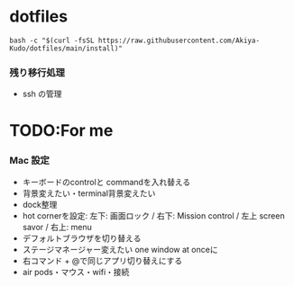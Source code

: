 # dotfiles

`bash -c "$(curl -fsSL https://raw.githubusercontent.com/Akiya-Kudo/dotfiles/main/install)"`


### 残り移行処理

- ssh の管理




# TODO:For me
### Mac 設定
- キーボードのcontrolと commandを入れ替える
- 背景変えたい・terminal背景変えたい
- dock整理
- hot cornerを設定: 左下: 画面ロック / 右下: Mission control / 左上 screen savor  / 右上: menu
- デフォルトブラウザを切り替える
- ステージマネージャー変えたい one window at onceに
- 右コマンド + @で同じアプリ切り替えにする
- air pods・マウス・wifi・接続